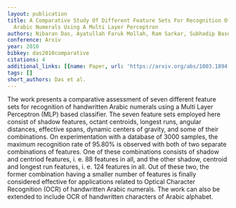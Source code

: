 ```yaml
---
layout: publication
title: A Comparative Study Of Different Feature Sets For Recognition Of Handwritten
  Arabic Numerals Using A Multi Layer Perceptron
authors: Nibaran Das, Ayatullah Faruk Mollah, Ram Sarkar, Subhadip Basu
conference: Arxiv
year: 2010
bibkey: das2010comparative
citations: 4
additional_links: [{name: Paper, url: 'https://arxiv.org/abs/1003.1894'}]
tags: []
short_authors: Das et al.
---
```

The work presents a comparative assessment of seven different feature sets
for recognition of handwritten Arabic numerals using a Multi Layer Perceptron
(MLP) based classifier. The seven feature sets employed here consist of shadow
features, octant centroids, longest runs, angular distances, effective spans,
dynamic centers of gravity, and some of their combinations. On experimentation
with a database of 3000 samples, the maximum recognition rate of 95.80% is
observed with both of two separate combinations of features. One of these
combinations consists of shadow and centriod features, i. e. 88 features in
all, and the other shadow, centroid and longest run features, i. e. 124
features in all. Out of these two, the former combination having a smaller
number of features is finally considered effective for applications related to
Optical Character Recognition (OCR) of handwritten Arabic numerals. The work
can also be extended to include OCR of handwritten characters of Arabic
alphabet.